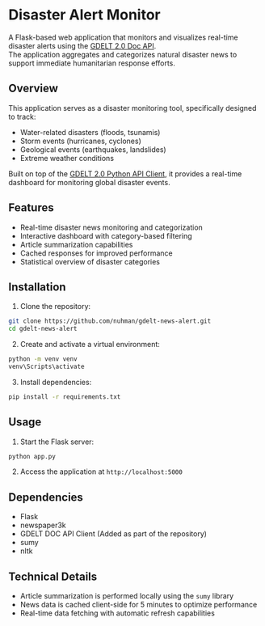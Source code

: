 # Disaster Alert Monitor

A Flask-based web application that monitors and visualizes real-time disaster alerts using the [GDELT 2.0 Doc API](https://blog.gdeltproject.org/gdelt-doc-2-0-api-debuts/).  
The application aggregates and categorizes natural disaster news to support immediate humanitarian response efforts.  

## Overview

This application serves as a disaster monitoring tool, specifically designed to track:  
- Water-related disasters (floods, tsunamis)
- Storm events (hurricanes, cyclones)
- Geological events (earthquakes, landslides)
- Extreme weather conditions

Built on top of the [GDELT 2.0 Python API Client](https://github.com/alex9smith/gdelt-doc-api), it provides a real-time dashboard for monitoring global disaster events.

## Features

- Real-time disaster news monitoring and categorization
- Interactive dashboard with category-based filtering
- Article summarization capabilities
- Cached responses for improved performance
- Statistical overview of disaster categories

## Installation

1. Clone the repository:
```bash
git clone https://github.com/nuhman/gdelt-news-alert.git
cd gdelt-news-alert
```

2. Create and activate a virtual environment:
```bash
python -m venv venv
venv\Scripts\activate
```

3. Install dependencies:
```bash
pip install -r requirements.txt
```

## Usage

1. Start the Flask server:
```bash
python app.py
```

2. Access the application at `http://localhost:5000`

## Dependencies

- Flask
- newspaper3k
- GDELT DOC API Client (Added as part of the repository)  
- sumy
- nltk


## Technical Details

- Article summarization is performed locally using the `sumy` library
- News data is cached client-side for 5 minutes to optimize performance
- Real-time data fetching with automatic refresh capabilities





